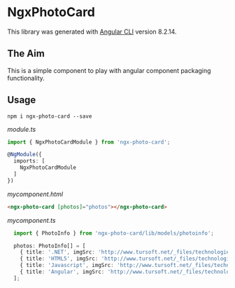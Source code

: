 # NgxPhotoCard

This library was generated with [Angular CLI](https://github.com/angular/angular-cli) version 8.2.14.

## The Aim

This is a simple component to play with angular component packaging functionality.

## Usage

```
npm i ngx-photo-card --save
```

*module.ts*
```typescript
import { NgxPhotoCardModule } from 'ngx-photo-card';

@NgModule({
  imports: [    
    NgxPhotoCardModule
  ]
})
```

*mycomponent.html*
```html
<ngx-photo-card [photos]="photos"></ngx-photo-card>
```


*mycomponent.ts*
```typescript
  import { PhotoInfo } from 'ngx-photo-card/lib/models/photoinfo';

  photos: PhotoInfo[] = [
    { title: '.NET', imgSrc: 'http://www.tursoft.net/_files/technologies/original/netcore.png', imgWidth: '200px' },
    { title: 'HTML5', imgSrc: 'http://www.tursoft.net/_files/technologies/original/html5.png', imgWidth: '200px' },
    { title: 'Javascript', imgSrc: 'http://www.tursoft.net/_files/technologies/original/js.png', imgWidth: '200px' },
    { title: 'Angular', imgSrc: 'http://www.tursoft.net/_files/technologies/original/angular.png', imgWidth: '200px' }
  ];
```

